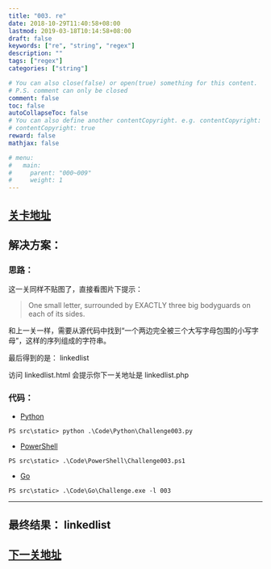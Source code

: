 ```yaml
---
title: "003. re"
date: 2018-10-29T11:40:58+08:00
lastmod: 2019-03-18T10:14:58+08:00
draft: false
keywords: ["re", "string", "regex"]
description: ""
tags: ["regex"]
categories: ["string"]

# You can also close(false) or open(true) something for this content.
# P.S. comment can only be closed
comment: false
toc: false
autoCollapseToc: false
# You can also define another contentCopyright. e.g. contentCopyright: "This is another copyright."
# contentCopyright: true
reward: false
mathjax: false

# menu:
#   main:
#     parent: "000~009"
#     weight: 1
---
```


## [关卡地址][1]

## 解决方案：

### 思路：

这一关同样不贴图了，直接看图片下提示：

>One small letter, surrounded by EXACTLY three big bodyguards on each of its sides. 

和上一关一样，需要从源代码中找到“一个两边完全被三个大写字母包围的小写字母”，这样的序列组成的字符串。

最后得到的是： linkedlist

访问 linkedlist.html 会提示你下一关地址是 linkedlist.php

### 代码：

* [Python][2]

```
PS src\static> python .\Code\Python\Challenge003.py
```

* [PowerShell][3]

```
PS src\static> .\Code\PowerShell\Challenge003.ps1
```

* [Go][4]

```
PS src\static> .\Code\Go\Challenge.exe -l 003
```

---
## 最终结果： linkedlist

## [下一关地址][5]

[1]: http://www.pythonchallenge.com/pc/def/equality.html
[2]: /Code/Python/Challenge003.py "点我查看源码"
[3]: /Code/PowerShell/Challenge003.ps1 "点我查看源码"
[4]: /Code/Go/Challenge003.go "点我查看源码"
[5]: http://www.pythonchallenge.com/pc/def/linkedlist.php
